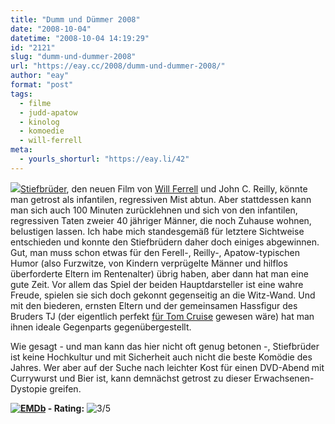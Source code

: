 ```yaml
---
title: "Dumm und Dümmer 2008"
date: "2008-10-04"
datetime: "2008-10-04 14:19:29"
id: "2121"
slug: "dumm-und-dummer-2008"
url: "https://eay.cc/2008/dumm-und-dummer-2008/"
author: "eay"
format: "post"
tags:
  - filme
  - judd-apatow
  - kinolog
  - komoedie
  - will-ferrell
meta:
  - yourls_shorturl: "https://eay.li/42"
---
```


![](/uploads/2008/stiefbrueder.jpg)[Stiefbrüder](http://www.imdb.com/title/tt0838283/), den neuen Film von [Will Ferrell](//eay.cc/tag/willferrell/) und John C. Reilly, könnte man getrost als infantilen, regressiven Mist abtun. Aber stattdessen kann man sich auch 100 Minuten zurücklehnen und sich von den infantilen, regressiven Taten zweier 40 jähriger Männer, die noch Zuhause wohnen, belustigen lassen. Ich habe mich standesgemäß für letztere Sichtweise entschieden und konnte den Stiefbrüdern daher doch einiges abgewinnen. Gut, man muss schon etwas für den Ferell-, Reilly-, Apatow-typischen Humor (also Furzwitze, von Kindern verprügelte Männer und hilflos überforderte Eltern im Rentenalter) übrig haben, aber dann hat man eine gute Zeit. Vor allem das Spiel der beiden Hauptdarsteller ist eine wahre Freude, spielen sie sich doch gekonnt gegenseitig an die Witz-Wand. Und mit den biederen, ernsten Eltern und der gemeinsamen Hassfigur des Bruders TJ (der eigentlich perfekt [für Tom Cruise](//eay.cc/2008/tropisches-donnerwetter/) gewesen wäre) hat man ihnen ideale Gegenparts gegenübergestellt.

Wie gesagt - und man kann das hier nicht oft genug betonen -, Stiefbrüder ist keine Hochkultur und mit Sicherheit auch nicht die beste Komödie des Jahres. Wer aber auf der Suche nach leichter Kost für einen DVD-Abend mit Currywurst und Bier ist, kann demnächst getrost zu dieser Erwachsenen-Dystopie greifen.

 **[![EMDb](/uploads/pages/emdb/emdb_mini.gif)](http://eay.cc/emdb/) - Rating:** ![3/5](/uploads/pages/emdb/s_3.gif)
